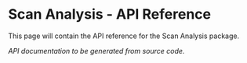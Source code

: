 # Scan Analysis - API Reference

This page will contain the API reference for the Scan Analysis package.

*API documentation to be generated from source code.*
